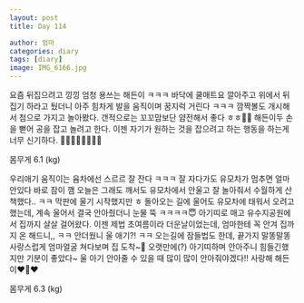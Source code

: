 ```yaml
---
layout: post
title: Day 114

author: 엄마
categories: diary
tags: [diary]
image: IMG_6166.jpg
---
```


요즘 뒤집으려고 낑낑 엄청 용쓰는 해든이 ㅋㅋㅋ
바닥에 쿨매트요 깔아주고 위에서 뒤집기 하라고 뒀더니
아주 힘차게 발을 움직이며 꿈지럭 거린다 ㅋㅋㅋ
깜짝볼도 개시해서 첨으로 가지고 놀아봤다. 
갠적으로는 꼬꼬맘보단 얌전해서 좋다 ㅎㅎ🤣🤣
해든이두 손을 뻗어 공을 잡고 놀려고 한다. 
이젠 자기가 원하는 것을 잡으려고 하는 행동을 하는게
너무 신기하다. 👏🏻👏🏻👏🏻👏🏻

몸무게 6.1 (kg)

우리애기 움직이는 윰차에선 스르르 잘 잔다 ㅋㅋㅋ
잘 자다가도 유모차가 멈추면 얼마 안있다 바로 잠이 깸
오늘은 그래도 깨서도 유모차에서 안울고 잘 놀아줘서
수월하게 산책했다.. ㅋㅋ 막판에 울기 시작했지만 ㅎ
돌아오는 길에 울어도 유모차에 태워서 오려고 했는데,
계속 울어서 결국 안아줬더니 눈물 뚝 ㅋㅋㅋㅋ😇
아기띠로 매고 유수지공원에서 집까지 살살 걸어왔다. 
이젠 제법 초여름이라 더운날이었는데, 엄마한테 꼭 안겨
집까지 온 해드니,, ㅋㅋ 안더웠니 울 애기?! ㅋㅋ
오는길에 잠들법도 한데, 끝가지 말똥말똥 사랑스럽게
엄마얼굴 쳐다보며 집 도착~🤍 오랫만에(?) 아기띠하며
안아주니 힘들긴했지만 기분이 좋았다~ 
울 아기 안아줄 수 있을 때 많이 많이 안아줘야겠다!!
사랑해 해든이❤️🤍❤️

몸무게 6.3 (kg)